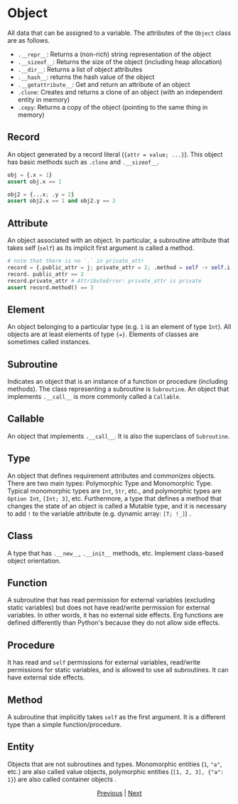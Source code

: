 # Object

All data that can be assigned to a variable. The attributes of the `Object` class are as follows.

* `.__repr__`: Returns a (non-rich) string representation of the object
* `.__sizeof__`: Returns the size of the object (including heap allocation)
* `.__dir__`: Returns a list of object attributes
* `.__hash__`: returns the hash value of the object
* `.__getattribute__`: Get and return an attribute of an object
* `.clone`: Creates and returns a clone of an object (with an independent entity in memory)
* `.copy`: Returns a copy of the object (pointing to the same thing in memory)

## Record

An object generated by a record literal (`{attr = value; ...}`).
This object has basic methods such as `.clone` and `.__sizeof__`.

```python
obj = {.x = 1}
assert obj.x == 1

obj2 = {...x; .y = 2}
assert obj2.x == 1 and obj2.y == 2
```

## Attribute

An object associated with an object. In particular, a subroutine attribute that takes self (`self`) as its implicit first argument is called a method.

```python
# note that there is no `.` in private_attr
record = {.public_attr = j; private_attr = 2; .method = self -> self.i + 1}
record. public_attr == 2
record.private_attr # AttributeError: private_attr is private
assert record.method() == 3
```

## Element

An object belonging to a particular type (e.g. `1` is an element of type `Int`). All objects are at least elements of type `{=}`.
Elements of classes are sometimes called instances.

## Subroutine

Indicates an object that is an instance of a function or procedure (including methods). The class representing a subroutine is `Subroutine`.
An object that implements `.__call__` is more commonly called a `Callable`.

## Callable

An object that implements `.__call__`. It is also the superclass of `Subroutine`.

## Type

An object that defines requirement attributes and commonizes objects.
There are two main types: Polymorphic Type and Monomorphic Type. Typical monomorphic types are `Int`, `Str`, etc., and polymorphic types are `Option Int`, `[Int; 3]`, etc.
Furthermore, a type that defines a method that changes the state of an object is called a Mutable type, and it is necessary to add `!` to the variable attribute (e.g. dynamic array: `[T; !_]`) .

## Class

A type that has `.__new__`, `.__init__` methods, etc. Implement class-based object orientation.

## Function

A subroutine that has read permission for external variables (excluding static variables) but does not have read/write permission for external variables. In other words, it has no external side effects.
Erg functions are defined differently than Python's because they do not allow side effects.

## Procedure

It has read and `self` permissions for external variables, read/write permissions for static variables, and is allowed to use all subroutines. It can have external side effects.

## Method

A subroutine that implicitly takes `self` as the first argument. It is a different type than a simple function/procedure.

## Entity

Objects that are not subroutines and types.
Monomorphic entities (`1`, `"a"`, etc.) are also called value objects, polymorphic entities (`[1, 2, 3], {"a": 1}`) are also called container objects .

<p align='center'>
    <a href='./24_module.md'>Previous</a> | <a href='./26_pattern_matching.md'>Next</a>
</p>